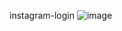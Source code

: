 instagram-login
![image](https://user-images.githubusercontent.com/81190036/114253925-e6170a80-9982-11eb-85fe-492d3d697fbb.png)

